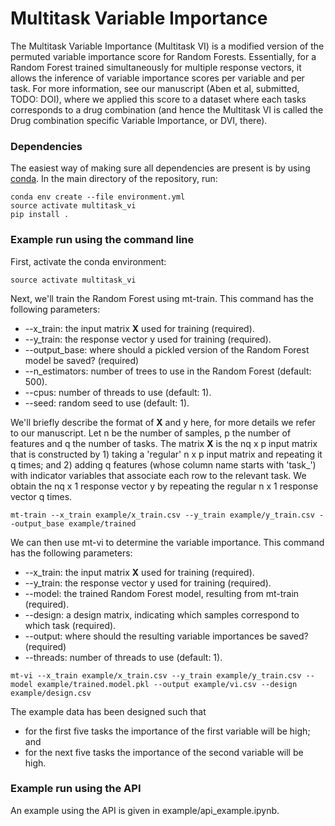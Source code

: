 # Multitask Variable Importance #

The Multitask Variable Importance (Multitask VI) is a modified version of the permuted variable importance score for Random Forests. Essentially, for a Random Forest trained simultaneously for multiple response vectors, it allows the inference of variable importance scores per variable and per task. For more information, see our manuscript (Aben et al, submitted, TODO: DOI), where we applied this score to a dataset where each tasks corresponds to a drug combination (and hence the Multitask VI is called the Drug combination specific Variable Importance, or DVI, there).

### Dependencies ###

The easiest way of making sure all dependencies are present is by using [conda](https://conda.io/docs/user-guide/install/download.html). In the main directory of the repository, run:
```
conda env create --file environment.yml
source activate multitask_vi
pip install .
```

### Example run using the command line ###

First, activate the conda environment:
```
source activate multitask_vi
```

Next, we'll train the Random Forest using mt-train. This command has the following parameters:

* --x\_train: the input matrix **X** used for training (required).
* --y\_train: the response vector y used for training (required).
* --output\_base: where should a pickled version of the Random Forest model be saved? (required)
* --n\_estimators: number of trees to use in the Random Forest (default: 500).
* --cpus: number of threads to use (default: 1).
* --seed: random seed to use (default: 1).

We'll briefly describe the format of **X** and y here, for more details we refer to our manuscript. Let n be the number of samples, p the number of features and q the number of tasks. The matrix **X** is the nq x p input matrix that is constructed by 1) taking a 'regular' n x p input matrix and repeating it q times; and 2) adding q features (whose column name starts with 'task\_') with indicator variables that associate each row to the relevant task. We obtain the nq x 1 response vector y by repeating the regular n x 1 response vector q times.
```
mt-train --x_train example/x_train.csv --y_train example/y_train.csv --output_base example/trained
```

We can then use mt-vi to determine the variable importance. This command has the following parameters:

* --x\_train: the input matrix **X** used for training (required).
* --y\_train: the response vector y used for training (required).
* --model: the trained Random Forest model, resulting from mt-train (required).
* --design: a design matrix, indicating which samples correspond to which task (required).
* --output: where should the resulting variable importances be saved? (required)
* --threads: number of threads to use (default: 1).

```
mt-vi --x_train example/x_train.csv --y_train example/y_train.csv --model example/trained.model.pkl --output example/vi.csv --design example/design.csv
```
The example data has been designed such that

* for the first five tasks the importance of the first variable will be high; and
* for the next five tasks the importance of the second variable will be high.

### Example run using the API ###
An example using the API is given in example/api_example.ipynb.